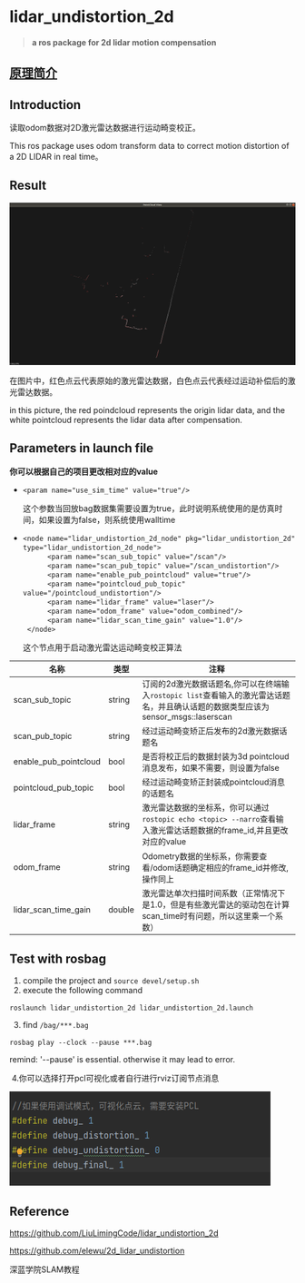 # lidar_undistortion_2d

> #### a ros package for 2d lidar motion compensation

## [原理简介](https://github.com/hanlin-cheng/slam-study-note/blob/master/slam_theory/2d%E6%BF%80%E5%85%89%E9%9B%B7%E8%BE%BE%E8%BF%90%E5%8A%A8%E8%A1%A5%E5%81%BF%E6%96%B9%E6%B3%95(%E5%8E%BB%E7%95%B8%E5%8F%98).md)

## Introduction

读取odom数据对2D激光雷达数据进行运动畸变校正。

This ros package uses odom transform data to correct motion distortion of a 2D LIDAR in real time。

## Result

![](media/2022-10-1816-57-53屏幕截图.png)

在图片中，红色点云代表原始的激光雷达数据，白色点云代表经过运动补偿后的激光雷达数据。

in this picture, the red poindcloud represents the origin lidar data, and the white pointcloud represents the lidar data after compensation.

## Parameters in launch file

**你可以根据自己的项目更改相对应的value**

- ```launch
  <param name="use_sim_time" value="true"/>
  ```

  这个参数当回放bag数据集需要设置为true，此时说明系统使用的是仿真时间，如果设置为false，则系统使用walltime

- ```
  <node name="lidar_undistortion_2d_node" pkg="lidar_undistortion_2d" type="lidar_undistortion_2d_node">
        <param name="scan_sub_topic" value="/scan"/>
        <param name="scan_pub_topic" value="/scan_undistortion"/>
        <param name="enable_pub_pointcloud" value="true"/>
        <param name="pointcloud_pub_topic" value="/pointcloud_undistortion"/>
        <param name="lidar_frame" value="laser"/>
        <param name="odom_frame" value="odom_combined"/>
        <param name="lidar_scan_time_gain" value="1.0"/>
   </node>
  ```

  这个节点用于启动激光雷达运动畸变校正算法

名称 | 类型 |  注释
-------- | ----- | -----
scan_sub_topic | string | 订阅的2d激光数据话题名,你可以在终端输入`rostopic list`查看输入的激光雷达话题名，并且确认话题的数据类型应该为sensor_msgs::laserscan 
scan_pub_topic  | string | 经过运动畸变矫正后发布的2d激光数据话题名 
enable_pub_pointcloud  | bool | 是否将校正后的数据封装为3d pointcloud消息发布，如果不需要，则设置为false 
pointcloud_pub_topic | bool | 经过运动畸变矫正封装成pointcloud消息的话题名 
lidar_frame| string | 激光雷达数据的坐标系，你可以通过`rostopic echo <topic> --narro`查看输入激光雷达话题数据的frame_id,并且更改对应的value 
odom_frame | string | Odometry数据的坐标系，你需要查看/odom话题确定相应的frame_id并修改,操作同上 
lidar_scan_time_gain | double | 激光雷达单次扫描时间系数（正常情况下是1.0，但是有些激光雷达的驱动包在计算scan_time时有问题，所以这里乘一个系数）

## Test with rosbag

1. compile the project and `source devel/setup.sh`
2. execute the following command
```
roslaunch lidar_undistortion_2d lidar_undistortion_2d.launch
```
3. find `/bag/***.bag`
```
rosbag play --clock --pause ***.bag
```
remind: '--pause' is essential. otherwise it may lead to error. 

​	4.你可以选择打开pcl可视化或者自行进行rviz订阅节点消息

![](media/2022-10-1817-00-31屏幕截图.png)

## Reference

https://github.com/LiuLimingCode/lidar_undistortion_2d

https://github.com/elewu/2d_lidar_undistortion

深蓝学院SLAM教程
